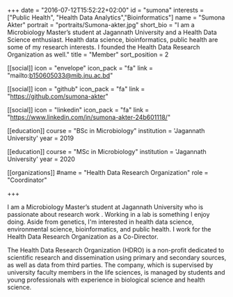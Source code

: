 +++
date = "2016-07-12T15:52:22+02:00"
id = "sumona"
interests = ["Public Health", "Health Data Analytics","Bioinformatics"]
name = "Sumona Akter"
portrait = "portraits/Sumona-akter.jpg"
short_bio = "I am a Microbiology Master’s student at Jagannath University and a Health Data Science enthusiast. Health data science, bioinformatics, public health are some of my research interests. I founded the Health Data Research Organization as well."
title = "Member"
sort_position = 2

[[social]]
    icon = "envelope"
    icon_pack = "fa"
    link = "mailto:b150605033@mib.jnu.ac.bd"

[[social]]
    icon = "github"
    icon_pack = "fa"
    link = "https://github.com/sumona-akter"

[[social]]
    icon = "linkedin"
    icon_pack = "fa"
    link = "https://www.linkedin.com/in/sumona-akter-24b601118/"

[[education]]
    course = "BSc in Microbiology"
    institution = 'Jagannath University'
    year = 2019

[[education]]
    course = "MSc in Microbiology"
    institution = 'Jagannath University'
    year = 2020

[[organizations]]
    #name = "Health Data Research Organization"
    role = "Coordinator"

+++

I am a Microbiology Master’s student at Jagannath University who is passionate about research work . Working in a lab is something I enjoy doing. Aside from genetics, I'm interested in health data science, environmental science, bioinformatics, and public health. I work for the
Health Data Research Organization as a Co-Director.

The Health Data Research Organization (HDRO) is a non-profit dedicated to scientific research and dissemination using primary and secondary sources, as well as data from third parties. The company, which is supervised by university faculty members in the life sciences, is managed by students and young professionals with experience in biological science and health science.